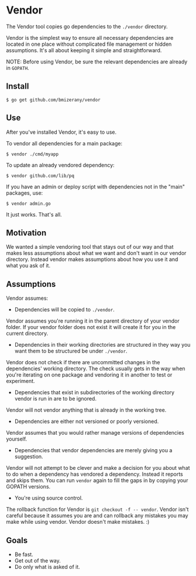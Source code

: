 # Vendor

The Vendor tool copies go dependencies to the `./vendor` directory.

Vendor is the simplest way to ensure all necessary dependencies are located in
one place without complicated file management or hidden assumptions. It's all
about keeping it simple and straightforward.

NOTE: Before using Vendor, be sure the relevant dependencies are already in `GOPATH`.  

## Install

	$ go get github.com/bmizerany/vendor

## Use

After you've installed Vendor, it's easy to use.

To vendor all dependencies for a main package:

	$ vendor ./cmd/myapp

To update an already vendored dependency:

	$ vendor github.com/lib/pq

If you have an admin or deploy script with dependencies not in the "main" packages, use:

	$ vendor admin.go

It just works. That's all.

## Motivation

We wanted a simple vendoring tool that stays out of our way and that makes less
assumptions about what we want and don't want in our vendor directory. Instead
vendor makes assumptions about how you use it and what you ask of it. 

## Assumptions

Vendor assumes:

   * Dependencies will be copied to `./vendor`.

Vendor assumes you're running it in the parent directory of your vendor folder. If your vendor folder does not exist it will create it for you in the current directory.

   * Dependencies in their working directories are structured in they way you want them to be structured be under `./vendor`.

Vendor does not check if there are uncommitted changes in the dependencies'
working directory. The check usually gets in the way when you're iterating on
one package and vendoring it in another to test or experiment.

   * Dependencies that exist in subdirectories of the working directory vendor is run in are to be ignored.

Vendor will not vendor anything that is already in the working tree.

   * Dependencies are either not versioned or poorly versioned.

Vendor assumes that you would rather manage versions of dependencies yourself.

   * Dependencies that vendor dependencies are merely giving you a suggestion.

Vendor will not attempt to be clever and make a decision for you about what to
do when a dependency has vendored a dependency. Instead it reports and skips
them. You can run `vendor` again to fill the gaps in by copying your GOPATH
versions.

   * You're using source control.

The rollback function for Vendor is `git checkout -f -- vendor`. Vendor isn't
careful because it assumes you are and can rollback any mistakes you may make
while using vendor. Vendor doesn't make mistakes. :)

## Goals

* Be fast.
* Get out of the way.
* Do only what is asked of it.
